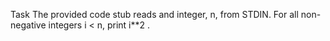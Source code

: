 Task
The provided code stub reads and integer, n, from STDIN. For all non-negative integers i < n, print i**2 .